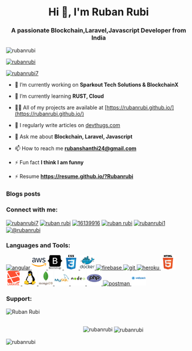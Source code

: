 <h1 align="center">Hi 👋, I'm Ruban Rubi</h1>
<h3 align="center">A passionate Blockchain,Laravel,Javascript Developer from India</h3>

<p align="left"> <img src="https://komarev.com/ghpvc/?username=rubanrubi&label=Profile%20views&color=0e75b6&style=flat" alt="rubanrubi" /> </p>

<p align="left"> <a href="https://github.com/ryo-ma/github-profile-trophy"><img src="https://github-profile-trophy.vercel.app/?username=rubanrubi" alt="rubanrubi" /></a> </p>

<p align="left"> <a href="https://twitter.com/rubanrubi7" target="blank"><img src="https://img.shields.io/twitter/follow/rubanrubi7?logo=twitter&style=for-the-badge" alt="rubanrubi7" /></a> </p>

- 🔭 I’m currently working on **Sparkout Tech Solutions & BlockchainX**

- 🌱 I’m currently learning **RUST, Cloud**

- 👨‍💻 All of my projects are available at [https://rubanrubi.github.io/](https://rubanrubi.github.io/)

- 📝 I regularly write articles on [devthugs.com](devthugs.com)

- 💬 Ask me about **Blockchain, Laravel, Javascript**

- 📫 How to reach me **rubanshanthi24@gmail.com**

- ⚡ Fun fact **I think I am funny**

- ⚡ Resume **https://resume.github.io/?Rubanrubi**

### Blogs posts
<!-- BLOG-POST-LIST:START -->
<!-- BLOG-POST-LIST:END -->

<h3 align="left">Connect with me:</h3>
<p align="left">
<a href="https://twitter.com/rubanrubi7" target="blank"><img align="center" src="https://raw.githubusercontent.com/rahuldkjain/github-profile-readme-generator/master/src/images/icons/Social/twitter.svg" alt="rubanrubi7" height="30" width="40" /></a>
<a href="https://linkedin.com/in/ruban rubi" target="blank"><img align="center" src="https://raw.githubusercontent.com/rahuldkjain/github-profile-readme-generator/master/src/images/icons/Social/linked-in-alt.svg" alt="ruban rubi" height="30" width="40" /></a>
<a href="https://stackoverflow.com/users/16139916" target="blank"><img align="center" src="https://raw.githubusercontent.com/rahuldkjain/github-profile-readme-generator/master/src/images/icons/Social/stack-overflow.svg" alt="16139916" height="30" width="40" /></a>
<a href="https://fb.com/ruban rubi" target="blank"><img align="center" src="https://raw.githubusercontent.com/rahuldkjain/github-profile-readme-generator/master/src/images/icons/Social/facebook.svg" alt="ruban rubi" height="30" width="40" /></a>
<a href="https://instagram.com/rubanrubi1" target="blank"><img align="center" src="https://raw.githubusercontent.com/rahuldkjain/github-profile-readme-generator/master/src/images/icons/Social/instagram.svg" alt="rubanrubi1" height="30" width="40" /></a>
<a href="https://medium.com/@rubanrubi" target="blank"><img align="center" src="https://raw.githubusercontent.com/rahuldkjain/github-profile-readme-generator/master/src/images/icons/Social/medium.svg" alt="@rubanrubi" height="30" width="40" /></a>
</p>

<h3 align="left">Languages and Tools:</h3>
<p align="left"> <a href="https://angular.io" target="_blank"> <img src="https://angular.io/assets/images/logos/angular/angular.svg" alt="angular" width="40" height="40"/> </a> <a href="https://aws.amazon.com" target="_blank"> <img src="https://raw.githubusercontent.com/devicons/devicon/master/icons/amazonwebservices/amazonwebservices-original-wordmark.svg" alt="aws" width="40" height="40"/> </a> <a href="https://getbootstrap.com" target="_blank"> <img src="https://raw.githubusercontent.com/devicons/devicon/master/icons/bootstrap/bootstrap-plain-wordmark.svg" alt="bootstrap" width="40" height="40"/> </a> <a href="https://www.w3schools.com/css/" target="_blank"> <img src="https://raw.githubusercontent.com/devicons/devicon/master/icons/css3/css3-original-wordmark.svg" alt="css3" width="40" height="40"/> </a> <a href="https://www.docker.com/" target="_blank"> <img src="https://raw.githubusercontent.com/devicons/devicon/master/icons/docker/docker-original-wordmark.svg" alt="docker" width="40" height="40"/> </a> <a href="https://firebase.google.com/" target="_blank"> <img src="https://www.vectorlogo.zone/logos/firebase/firebase-icon.svg" alt="firebase" width="40" height="40"/> </a> <a href="https://git-scm.com/" target="_blank"> <img src="https://www.vectorlogo.zone/logos/git-scm/git-scm-icon.svg" alt="git" width="40" height="40"/> </a> <a href="https://heroku.com" target="_blank"> <img src="https://www.vectorlogo.zone/logos/heroku/heroku-icon.svg" alt="heroku" width="40" height="40"/> </a> <a href="https://www.w3.org/html/" target="_blank"> <img src="https://raw.githubusercontent.com/devicons/devicon/master/icons/html5/html5-original-wordmark.svg" alt="html5" width="40" height="40"/> </a> <a href="https://laravel.com/" target="_blank"> <img src="https://raw.githubusercontent.com/devicons/devicon/master/icons/laravel/laravel-plain-wordmark.svg" alt="laravel" width="40" height="40"/> </a> <a href="https://www.linux.org/" target="_blank"> <img src="https://raw.githubusercontent.com/devicons/devicon/master/icons/linux/linux-original.svg" alt="linux" width="40" height="40"/> </a> <a href="https://www.mongodb.com/" target="_blank"> <img src="https://raw.githubusercontent.com/devicons/devicon/master/icons/mongodb/mongodb-original-wordmark.svg" alt="mongodb" width="40" height="40"/> </a> <a href="https://www.mysql.com/" target="_blank"> <img src="https://raw.githubusercontent.com/devicons/devicon/master/icons/mysql/mysql-original-wordmark.svg" alt="mysql" width="40" height="40"/> </a> <a href="https://nodejs.org" target="_blank"> <img src="https://raw.githubusercontent.com/devicons/devicon/master/icons/nodejs/nodejs-original-wordmark.svg" alt="nodejs" width="40" height="40"/> </a> <a href="https://www.php.net" target="_blank"> <img src="https://raw.githubusercontent.com/devicons/devicon/master/icons/php/php-original.svg" alt="php" width="40" height="40"/> </a> <a href="https://postman.com" target="_blank"> <img src="https://www.vectorlogo.zone/logos/getpostman/getpostman-icon.svg" alt="postman" width="40" height="40"/> </a> <a href="https://webpack.js.org" target="_blank"> <img src="https://raw.githubusercontent.com/devicons/devicon/d00d0969292a6569d45b06d3f350f463a0107b0d/icons/webpack/webpack-original-wordmark.svg" alt="webpack" width="40" height="40"/> </a> </p>

<h3 align="left">Support:</h3>
<p><a href="https://www.buymeacoffee.com/Ruban Rubi"> <img align="left" src="https://cdn.buymeacoffee.com/buttons/v2/default-yellow.png" height="50" width="210" alt="Ruban Rubi" /></a></p><br><br>

<p><img align="left" src="https://github-readme-stats.vercel.app/api/top-langs?username=rubanrubi&show_icons=true&locale=en&layout=compact" alt="rubanrubi" /></p>

<p>&nbsp;<img align="center" src="https://github-readme-stats.vercel.app/api?username=rubanrubi&show_icons=true&locale=en" alt="rubanrubi" /></p>

<p><img align="center" src="https://github-readme-streak-stats.herokuapp.com/?user=rubanrubi&" alt="rubanrubi" /></p>
